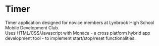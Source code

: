 # Timer
Timer application designed for novice members at Lynbrook High School Mobile Development Club. <br />
Uses HTML/CSS/Javascript with Monaca - a cross platform hybrid app development tool - to implement start/stop/reset functionalities.
